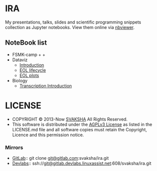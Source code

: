 # IRA
My presentations, talks, slides and scientific programming snippets collection as Jupyter notebooks. View them online via [nbviewer](http://nbviewer.ipython.org/github/svaksha/ira/). 

## NoteBook list
+ FSMK-camp
   + 
   + 
+ Dataviz
   + [Introduction](http://nbviewer.ipython.org/github/svaksha/ira/blob/master/2014-dataviz/01_DV_IML_intro.ipynb)
   + [EOL lifecycle](http://nbviewer.ipython.org/github/svaksha/ira/blob/master/2014-dataviz/02_DV_EOL_lifecycle.ipynb)
   + [EOL plots](http://nbviewer.ipython.org/github/svaksha/ira/blob/master/2014-dataviz/03_DV_EOL_plots.ipynb)
+ Biology
   + [Transcription Introduction](http://nbviewer.ipython.org/github/svaksha/ira/blob/master/2014-transcriptome/01_transcriptome_intro.ipynb)


# LICENSE
+ COPYRIGHT © 2013-Now [SVAKSHA](http://svaksha.com/pages/Bio) All Rights Reserved. 
+ This software is distributed under the [AGPLv3 License](http://www.gnu.org/licenses/agpl.html) as listed in the LICENSE.md file and all software copies must retain the Copyright, Licence and this permission notice.

### Mirrors
+ [GitLab](https://gitlab.com/svaksha/ira):: git clone git@gitlab.com:svaksha/ira.git
+ [Devlabs](https://gitlab.devlabs.linuxassist.net/svaksha/ira):: ssh://git@gitlab.devlabs.linuxassist.net:608/svaksha/ira.git
